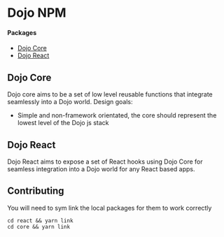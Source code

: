 # Dojo NPM


#### Packages
- [Dojo Core](./core)
- [Dojo React](./react/)

## Dojo Core

Dojo core aims to be a set of low level reusable functions that integrate seamlessly into a Dojo world. Design goals:

- Simple and non-framework orientated, the core should represent the lowest level of the Dojo js stack

## Dojo React

Dojo React aims to expose a set of React hooks using Dojo Core for seamless integration into a Dojo world for any React based apps.

## Contributing 

You will need to sym link the local packages for them to work correctly

```
cd react && yarn link
cd core && yarn link
```
